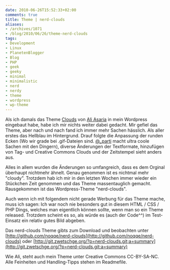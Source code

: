```yaml
---
date: 2010-06-26T15:52:33+02:00
comments: true
title: Theme | nerd-clouds
aliases:
- /archives/1071
- /blog/2010/06/26/theme-nerd-clouds
tags:
- Development
- Linux
- PlanetenBlogger
- Blog
- PHP
- geek
- geeky
- minimal
- minimalistic
- nerd
- nerdy
- theme
- wordpress
- wp-theme
---
```


Als ich damals das Theme [Clouds](http://aliasaria.ca/blog/themes/) von
[Ali Asaria](http://aliasaria.ca/) in mein Wordpress eingebaut habe, habe
ich mir nichts weiter dabei gedacht. Mir gefiel das Theme, aber nach und
nach fand ich immer mehr Sachen hässlich. Als aller erstes das Hellblau im
Hintergrund. Drauf folgte die Anpassung der runden Ecken (Wo wir grade bei
.gif-Dateien sind. [@_parti](http://parti.tumblr.com) macht ultra coole
Sachen mit den Dingern), diverse Änderungen der Textformate, hinzufügen von
Tag- und Creative Commons Clouds und der Zeitstempel sieht anders aus.

Alles in allem wurden die Änderungen so umfangreich, dass es dem Orginal
überhaupt nichtmehr ähnelt. Genau genommen ist es nichtmal mehr "cloudy".
Trotzdem hab ich mir in den letzten Wochen immer wieder ein Stückchen Zeit
genommen und das Theme massentauglich gemacht. Rausgekommen ist das
Wordpress-Theme "nerd-clouds".

Auch wenn ich mit folgendem nicht gerade Werbung für das Theme mache, muss
ich sagen: Ich war noch nie besonders gut in diesem HTML / CSS / PHP Dings,
welches man eigentlich können sollte, wenn man so ein Theme released.
Trotzdem scheint es so, als würde es (auch der Code^^) im Test-Einsatz ein
relativ gutes Bild abgeben.

Das nerd-clouds Theme gibts zum Download und beobachten unter
[http://github.com/noqqe/nerd-clouds](http://github.com/noqqe/nerd-clouds) oder
[http://git.zwetschge.org/?p=nerd-clouds.git;a=summary](http://git.zwetschge.org/?p=nerd-clouds.git;a=summary)

Wie Ali, steht auch mein Theme unter Creative Commons CC-BY-SA-NC.
Alle Feinheiten und Handling-Tipps stehen im Readmefile.
